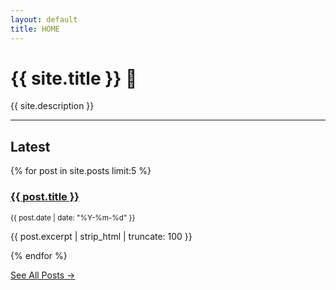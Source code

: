 ```yaml
---
layout: default
title: HOME
---
```


# {{ site.title }} 📝

{{ site.description }}

---

## Latest
{% for post in site.posts limit:5 %}
  <div class="post-preview">
    <h3><a href="{{ post.url }}">{{ post.title }}</a></h3>
    <small>{{ post.date | date: "%Y-%m-%d" }}</small>
    <p>{{ post.excerpt | strip_html | truncate: 100 }}</p>
  </div>
{% endfor %}

[See All Posts →](/archive)
